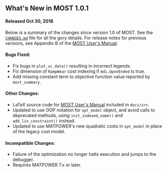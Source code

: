 What's New in MOST 1.0.1
------------------------

#### Released Oct 30, 2018

Below is a summary of the changes since version 1.0 of MOST. See the
[`CHANGES.md`][1] file for all the gory details. For release notes for
previous versions, see Appendix B of the [MOST User's Manual][2].

#### Bugs Fixed:
  - Fix bugs in `plot_uc_data()` resulting in incorrect legends.
  - Fix dimension of `RampWear` cost indexing if `mdi.OpenEnded` is true.
  - Add missing constant term to objective function value reported by
    `most_summary`.

#### Other Changes:
  - LaTeX source code for [MOST User's Manual][2] included in `docs/src`.
  - Updated to use OOP notation for `opt_model` object, and avoid calls
    to deprecated methods, using `init_indexed_name()` and
    `add_lin_constraint()` instead.
  - Updated to use MATPOWER's new quadratic costs in `opt_model` in
    place of the legacy cost model.

#### Incompatible Changes:
  - Failure of the optimization no longer halts execution and jumps to
    the debugger.
  - Requires MATPOWER 7.x or later.


[1]: ../../CHANGES.md
[2]: ../MOST-manual.pdf
